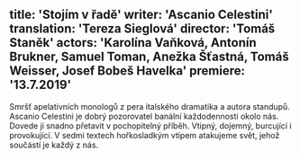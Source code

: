 title: 'Stojím v řadě'
writer: 'Ascanio Celestini'
translation: 'Tereza Sieglová'
director: 'Tomáš Staněk'
actors: 'Karolína Vaňková, Antonín Brukner, Samuel Toman, Anežka Šťastná, Tomáš Weisser, Josef Bobeš Havelka'
premiere: '13.7.2019'
---
Smršť apelativních monologů z pera italského dramatika a autora standupů. Ascanio Celestini je dobrý pozorovatel banální každodennosti okolo nás. Dovede ji snadno přetavit v pochopitelný příběh. Vtipný, dojemný, burcující i provokující. V sedmi textech hořkosladkým vtipem atakujeme svět, jehož součástí je každý z nás.
